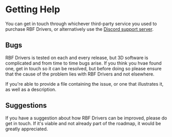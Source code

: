 # Getting Help

You can get in touch through whichever third-party service you used to purchase RBF Drivers, or
alternatively use the [Discord support server](https://discord.gg/y6jTAURSj2).

## Bugs

RBF Drivers is tested on each and every release, but 3D software is complicated and from time to
time bugs arise. If you think you hvae found one, get in touch so it can be resolved, but before
doing so please ensure that the cause of the problem lies with RBF Drivers and not elsewhere.

If you're able to provide a file containing the issue, or one that illustrates it, as well as a
description.

## Suggestions

If you have a suggestion about how RBF Drivers can be improved, please do get in touch. If it's
viable and not already part of the roadmap, it would be greatly appreciated.
